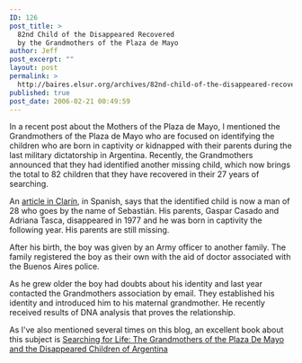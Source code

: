 ```yaml
---
ID: 126
post_title: >
  82nd Child of the Disappeared Recovered
  by the Grandmothers of the Plaza de Mayo
author: Jeff
post_excerpt: ""
layout: post
permalink: >
  http://baires.elsur.org/archives/82nd-child-of-the-disappeared-recovered-by-the-grandmothers-of-the-plaza-de-mayo/
published: true
post_date: 2006-02-21 00:49:59
---
```

In a recent post about the  Mothers of the Plaza de Mayo, I mentioned the Grandmothers of the Plaza de Mayo who are focused on identifying the children who are born in captivity or kidnapped with their parents during the last military dictatorship in Argentina. Recently, the Grandmothers announced that they had identified another missing child, which now brings the total to 82 children that they have recovered in their 27 years of searching.

An <a href="http://www.clarin.com/diario/2006/02/15/elpais/p-01001.htm">article in Clarín</a>, in Spanish, says that the identified child is now a man of 28 who goes by the name of Sebastián. His parents, Gaspar Casado and Adriana Tasca, disappeared in 1977 and he was born in captivity the following year. His parents are still missing. 

After his birth, the boy was given by an Army officer to another family. The family registered the boy as their own with the aid of doctor associated with the Buenos Aires police. 

As he grew older the boy had doubts about his identity and last year contacted the Grandmothers association by email. They established his identity and introduced him to his maternal grandmother. He recently received results of DNA analysis that proves the relationship.

As I've also mentioned several times on this blog, an excellent book about this subject is <a href="http://www.amazon.com/exec/obidos/redirect?link_code=as2&path=ASIN/0520215702&tag=elsur-20&camp=1789&creative=9325">Searching for Life: The Grandmothers of the Plaza De Mayo and the Disappeared Children of Argentina</a><img src="http://www.assoc-amazon.com/e/ir?t=elsur-20&l=as2&o=1&a=0520215702" width="1" height="1" border="0" alt="" style="border:none !important; margin:0px !important;" />